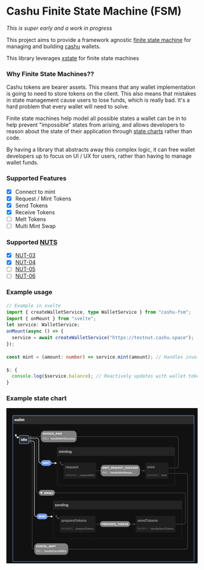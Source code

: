 # Cashu Finite State Machine (FSM)

_This is super early and a work in progress_

This project aims to provide a framework agnostic [finite state machine](https://xstate.js.org/docs/about/concepts.html#finite-state-machines) for managing and building [cashu](https://cashu.space/) wallets.

This library leverages [xstate](https://xstate.js.org/docs/) for finite state machines

### Why Finite State Machines??

Cashu tokens are bearer assets. This means that any wallet implementation is going to need to store tokens on the client. This also means that mistakes in state management cause users to lose funds, which is really bad. It's a hard problem that every wallet will need to solve.

Finite state machines help model all possible states a wallet can be in to help prevent "impossible" states from arising, and allows developers to reason about the state of their application through [state charts](https://xstate.js.org/docs/about/concepts.html#statecharts) rather than code.

By having a library that abstracts away this complex logic, it can free wallet developers up to focus on UI / UX for users, rather than having to manage wallet funds.

### Supported Features

- [x] Connect to mint
- [x] Request / Mint Tokens
- [x] Send Tokens
- [x] Receive Tokens
- [ ] Melt Tokens
- [ ] Multi Mint Swap

### Supported [NUTS](https://github.com/cashubtc/nuts)

- [x] [NUT-03](https://github.com/cashubtc/nuts/blob/main/03.md)
- [x] [NUT-04](https://github.com/cashubtc/nuts/blob/main/04.md)
- [ ] [NUT-05](https://github.com/cashubtc/nuts/blob/main/05.md)
- [ ] [NUT-06](https://github.com/cashubtc/nuts/blob/main/06.md)

### Example usage

```ts
// Example in svelte
import { createWalletService, type WalletService } from "cashu-fsm";
import { onMount } from "svelte";
let service: WalletService;
onMount(async () => {
  service = await createWalletService("https://testnut.cashu.space");
});

const mint = (amount: number) => service.mint(amount); // Handles invoice generation, and updating state

$: {
  console.log($service.balance); // Reactively updates with wallet token balance when tokens have been issues
}
```

### Example state chart

![statechart](./statechart.png)
